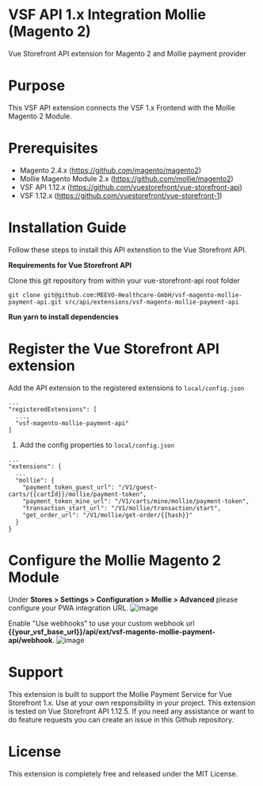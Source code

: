 # VSF API 1.x Integration Mollie (Magento 2)
Vue Storefront API extension for Magento 2 and Mollie payment provider

# Purpose
This VSF API extension connects the VSF 1.x Frontend with the Mollie Magento 2 Module.

# Prerequisites
- Magento 2.4.x (https://github.com/magento/magento2)
- Mollie Magento Module 2.x (https://github.com/mollie/magento2)
- VSF API 1.12.x (https://github.com/vuestorefront/vue-storefront-api)
- VSF 1.12.x (https://github.com/vuestorefront/vue-storefront-1)

# Installation Guide
Follow these steps to install this API extenstion to the Vue Storefront API. 

**Requirements for Vue Storefront API**

Clone this git repository from within your vue-storefront-api root folder

```shell
git clone git@github.com:MEEVO-Healthcare-GmbH/vsf-magento-mollie-payment-api.git src/api/extensions/vsf-magento-mollie-payment-api
```

**Run yarn to install dependencies**

# Register the Vue Storefront API extension
Add the API extension to the registered extensions to `local/config.json`

```
...
"registeredExtensions": [
  ...,
  "vsf-magento-mollie-payment-api"
]
```

1. Add the config properties to `local/config.json`

```
...
"extensions": {
  ...
  "mollie": {
    "payment_token_guest_url": "/V1/guest-carts/{{cartId}}/mollie/payment-token",
    "payment_token_mine_url": "/V1/carts/mine/mollie/payment-token",
    "transaction_start_url": "/V1/mollie/transaction/start",
    "get_order_url": "/V1/mollie/get-order/{{hash}}"
  }   
}

```
# Configure the Mollie Magento 2 Module
Under **Stores > Settings > Configuration > Mollie > Advanced** please configure your PWA integration URL.
![image](https://user-images.githubusercontent.com/32599710/172823392-2b3cc15e-e2ad-40d3-9941-ba3b80be2165.png)

Enable "Use webhooks" to use your custom webhook url **{{your_vsf_base_url}}/api/ext/vsf-magento-mollie-payment-api/webhook**.
![image](https://user-images.githubusercontent.com/32599710/172822765-5436afe6-abb0-4b33-b6c2-296e7b930553.png)

# Support
This extension is built to support the Mollie Payment Service for Vue Storefront 1.x.
Use at your own responsibility in your project. This extension is tested on Vue Storefront API 1.12.5.
If you need any assistance or want to do feature requests you can create an issue in this Github repository.

# License
This extension is completely free and released under the MIT License.
